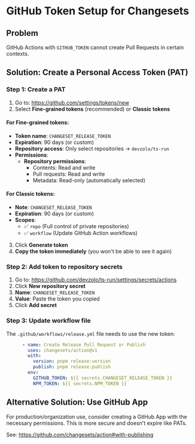 # GitHub Token Setup for Changesets

## Problem
GitHub Actions with `GITHUB_TOKEN` cannot create Pull Requests in certain contexts.

## Solution: Create a Personal Access Token (PAT)

### Step 1: Create a PAT
1. Go to: https://github.com/settings/tokens/new
2. Select **Fine-grained tokens** (recommended) or **Classic tokens**

#### For Fine-grained tokens:
- **Token name**: `CHANGESET_RELEASE_TOKEN`
- **Expiration**: 90 days (or custom)
- **Repository access**: Only select repositories → `devzolo/ts-run`
- **Permissions**:
  - **Repository permissions**:
    - Contents: Read and write
    - Pull requests: Read and write
    - Metadata: Read-only (automatically selected)

#### For Classic tokens:
- **Note**: `CHANGESET_RELEASE_TOKEN`
- **Expiration**: 90 days (or custom)
- **Scopes**:
  - ✅ `repo` (Full control of private repositories)
  - ✅ `workflow` (Update GitHub Action workflows)

3. Click **Generate token**
4. **Copy the token immediately** (you won't be able to see it again)

### Step 2: Add token to repository secrets
1. Go to: https://github.com/devzolo/ts-run/settings/secrets/actions
2. Click **New repository secret**
3. **Name**: `CHANGESET_RELEASE_TOKEN`
4. **Value**: Paste the token you copied
5. Click **Add secret**

### Step 3: Update workflow file
The `.github/workflows/release.yml` file needs to use the new token:

```yaml
      - name: Create Release Pull Request or Publish
        uses: changesets/action@v1
        with:
          version: pnpm release:version
          publish: pnpm release:publish
        env:
          GITHUB_TOKEN: ${{ secrets.CHANGESET_RELEASE_TOKEN }}
          NPM_TOKEN: ${{ secrets.NPM_TOKEN }}
```

## Alternative Solution: Use GitHub App

For production/organization use, consider creating a GitHub App with the necessary permissions. This is more secure and doesn't expire like PATs.

See: https://github.com/changesets/action#with-publishing

